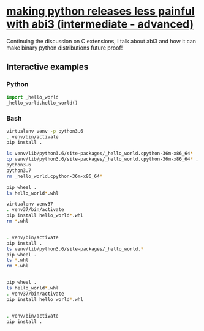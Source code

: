 # [making python releases less painful with abi3 (intermediate - advanced)](https://youtu.be/4uy0c855msk)

Continuing the discussion on C extensions, I talk about abi3 and how it can make binary python distributions future proof!

## Interactive examples

### Python

```python
import _hello_world
_hello_world.hello_world()
```

### Bash

```bash
virtualenv venv -p python3.6
. venv/bin/activate
pip install .

ls venv/lib/python3.6/site-packages/_hello_world.cpython-36m-x86_64*
cp venv/lib/python3.6/site-packages/_hello_world.cpython-36m-x86_64* .
python3.6
python3.7
rm _hello_world.cpython-36m-x86_64*

pip wheel .
ls hello_world*.whl

virtualenv venv37
. venv37/bin/activate
pip install hello_world*.whl
rm *.whl


. venv/bin/activate
pip install .
ls venv/lib/python3.6/site-packages/_hello_world.*
pip wheel .
ls *.whl
rm *.whl


pip wheel .
ls hello_world*.whl
. venv37/bin/activate
pip install hello_world*.whl


. venv/bin/activate
pip install .
```
